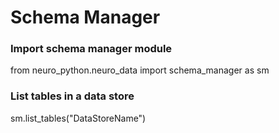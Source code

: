 # Schema Manager

### Import schema manager module
from neuro_python.neuro_data import schema_manager as sm
### List tables in a data store
sm.list_tables("DataStoreName")
